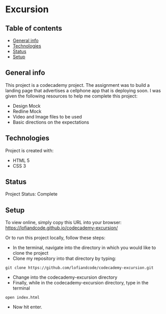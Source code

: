 # Excursion

## Table of contents
* [General info](#general-info)
* [Technologies](#technologies)
* [Status](#status)
* [Setup](#setup)

## General info
This project is a codecademy project. The assignment was to build a landing page that advertises a cellphone app that is deploying soon. I was given the following resources to help me complete this project:
* Design Mock
* Redline Mock
* Video and Image files to be used
* Basic directions on the expectations
	
## Technologies
Project is created with:
* HTML 5
* CSS 3

## Status
Project Status: Complete
	
## Setup
To view online, simply copy this URL into your browser:
https://lofiandcode.github.io/codecademy-excursion/

Or to run this project locally, follow these steps:
- In the terminal, navigate into the directory in which you would like to clone the project
- Clone my repository into that directory by typing:
```
git clone https://github.com/lofiandcode/codecademy-excursion.git
```
- Change into the codecademy-excursion directory
- Finally, while in the codecademy-excursion directory, type in the terminal
```
open index.html
``` 
- Now hit enter.

